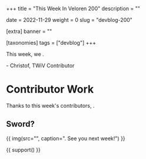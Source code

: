 +++
title = "This Week In Veloren 200"
description = ""

date = 2022-11-29
weight = 0
slug = "devblog-200"

[extra]
banner = ""

[taxonomies]
tags = ["devblog"]
+++

This week, we .

\- Christof, TWiV Contributor

# Contributor Work

Thanks to this week's contributors, .

## Sword?

 


{{
    img(src="",
    caption=". See you next week!") 
}}

{{ support() }}
